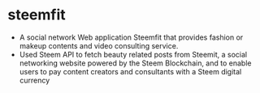 # steemfit

- A social network Web application Steemfit that provides fashion or makeup contents and video consulting service.
- Used Steem API to fetch beauty related posts from Steemit, a social networking website powered by the Steem Blockchain,
and to enable users to pay content creators and consultants with a Steem digital currency
